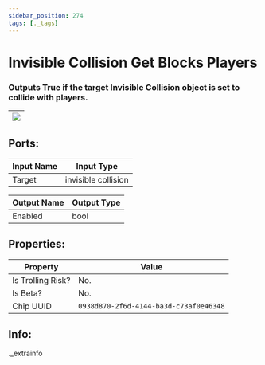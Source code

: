 ```yaml
---
sidebar_position: 274
tags: [._tags]
---
```


# Invisible Collision Get Blocks Players


### Outputs True if the target Invisible Collision object is set to collide with players.

| ![](https://images-ext-2.discordapp.net/external/MPmIaQzlEPmgGWlgi-WxBBXt0Bjv_zWPkg1y1f_sy3s/https/www.recroomcircuits.com/image/circuit/absolute-value?width=206&height=108) |
|-----|

## Ports:

| Input Name | Input Type |
|-----------|-----------|
| Target | invisible collision |

| Output Name | Output Type |
|-----------|-----------|
| Enabled | bool |

## Properties:

| Property  | Value |
|-------------------|-----------|
| Is Trolling Risk? | No. |
| Is Beta? | No. |
| Chip UUID | `0938d870-2f6d-4144-ba3d-c73af0e46348` |

## Info:
._extrainfo